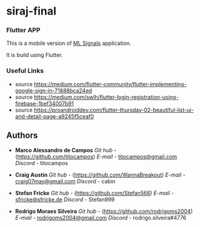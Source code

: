 # siraj-final


### Flutter APP

This is a mobile version of [ML Signals](https://github.com/rodrigoms2004/FinanceMidTermSiraj2019) application.

It is build using Flutter. 


### Useful Links

- source https://medium.com/flutter-community/flutter-implementing-google-sign-in-71888bca24ed
- source https://medium.com/swlh/flutter-login-registration-using-firebase-1bef34007b91
- source https://proandroiddev.com/flutter-thursday-02-beautiful-list-ui-and-detail-page-a9245f5ceaf0


## Authors

* **Marco Alessandro de Campos**
*Git hub* - (https://github.com/titocampos)
*E-mail*  - titocampos@gmail.com
*Discord* - titocampos

* **Craig Austin**
*Git hub* - (https://github.com/WannaBreakout)
*E-mail*  - craig07may@gmail.com
*Discord* - cabin

* **Stefan Fricke**
*Git hub* - (https://github.com/Stefan566)
*E-mail*  - sfricke@sfricke.de
*Discord* - Stefan999

* **Rodrigo Moraes Silveira**
*Git hub* - (https://github.com/rodrigoms2004)
*E-mail*  - rodrigoms2004@gmail.com
*Discord* - rodrigo.silveira#4776